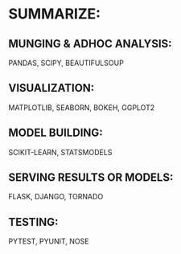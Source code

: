 
# SUMMARIZE:

## MUNGING & ADHOC ANALYSIS:
PANDAS, SCIPY, BEAUTIFULSOUP

## VISUALIZATION:
MATPLOTLIB, SEABORN, BOKEH, GGPLOT2

## MODEL BUILDING:
SCIKIT-LEARN, STATSMODELS

## SERVING RESULTS OR MODELS:
FLASK, DJANGO, TORNADO

## TESTING:
PYTEST, PYUNIT, NOSE
